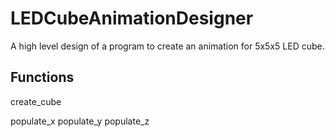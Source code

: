 # LEDCubeAnimationDesigner
A high level design of a program to create an animation for 5x5x5 LED cube.

## Functions

create_cube

populate_x
populate_y
populate_z
